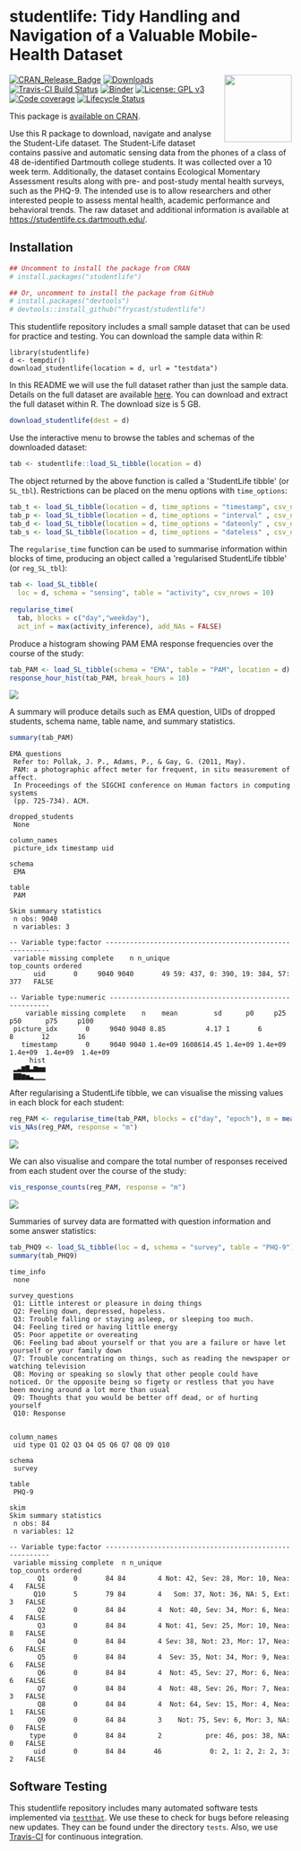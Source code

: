 
studentlife: Tidy Handling and Navigation of a Valuable Mobile-Health Dataset
======================================================================================================

<img src="man/figures/logo.png" align="right" alt="" width="120" />

<!-- Badges Start -->
[![CRAN\_Release\_Badge](http://www.r-pkg.org/badges/version-ago/studentlife)](https://CRAN.R-project.org/package=studentlife)
[![Downloads](http://cranlogs.r-pkg.org/badges/grand-total/studentlife)](https://CRAN.R-project.org/package=studentlife)
[![Travis-CI Build Status](https://travis-ci.org/frycast/studentlife.svg?branch=master)](https://travis-ci.org/frycast/studentlife) 
[![Binder](https://mybinder.org/badge_logo.svg)](https://mybinder.org/v2/gh/frycast/studentlife/master?urlpath=rstudio) 
[![License: GPL v3](https://img.shields.io/badge/License-GPLv3-blue.svg)](https://www.gnu.org/licenses/gpl-3.0) 
[![Code coverage](https://codecov.io/gh/frycast/studentlife/branch/master/graph/badge.svg)](https://codecov.io/github/frycast/studentlife?branch=master)
[![Lifecycle Status](https://img.shields.io/badge/lifecycle-maturing-blue.svg)](https://www.tidyverse.org/lifecycle/)
<!-- Badges End -->

This package is [available on CRAN](https://cran.r-project.org/web/packages/studentlife/index.html).

Use this R package to download, navigate and analyse the Student-Life dataset. The Student-Life dataset contains 
    passive and automatic sensing data from the phones of a class 
    of 48 de-identified Dartmouth college students. It was collected 
    over a 10 week term. Additionally, the dataset contains Ecological 
    Momentary Assessment results along with pre- and post-study mental 
    health surveys, such as the PHQ-9. The intended use is to allow
    researchers and other interested people to assess 
    mental health, academic performance and behavioral trends. 
    The raw dataset and additional information is available at <https://studentlife.cs.dartmouth.edu/>.




Installation
------------

``` r
## Uncomment to install the package from CRAN
# install.packages("studentlife")

## Or, uncomment to install the package from GitHub
# install.packages("devtools")
# devtools::install_github("frycast/studentlife")
```

This studentlife repository includes a small sample dataset that can be used for practice and testing. You can download the sample data within R:
```
library(studentlife)
d <- tempdir()
download_studentlife(location = d, url = "testdata")
```
In this README we will use the full dataset rather than just the sample data. Details on the full dataset are available [here](https://studentlife.cs.dartmouth.edu). You can download and extract the full dataset within R. The download size is 5 GB.

``` r
download_studentlife(dest = d)
```

Use the interactive menu to browse the tables and schemas of the downloaded dataset:

``` r
tab <- studentlife::load_SL_tibble(location = d)
```

The object returned by the above function is called a
'StudentLife tibble' (or `SL_tbl`).
Restrictions can be placed on the menu options with `time_options`:

``` r
tab_t <- load_SL_tibble(location = d, time_options = "timestamp", csv_nrows = 10)
tab_p <- load_SL_tibble(location = d, time_options = "interval" , csv_nrows = 10)
tab_d <- load_SL_tibble(location = d, time_options = "dateonly" , csv_nrows = 10)
tab_s <- load_SL_tibble(location = d, time_options = "dateless" , csv_nrows = 10)
```

The `regularise_time` function can be used to summarise information within blocks of time,
producing an object called a 'regularised StudentLife tibble' (or `reg_SL_tbl`):

``` r
tab <- load_SL_tibble(
  loc = d, schema = "sensing", table = "activity", csv_nrows = 10)
  
regularise_time(
  tab, blocks = c("day","weekday"),
  act_inf = max(activity_inference), add_NAs = FALSE)
```

Produce a histogram showing PAM EMA response frequencies over the course of the study:

``` r
tab_PAM <- load_SL_tibble(schema = "EMA", table = "PAM", location = d)
response_hour_hist(tab_PAM, break_hours = 10)
```

![](man/figures/response_hour_histogram.png)

A summary will produce details such as EMA question, UIDs of 
dropped students, schema name, table name, and summary statistics.

```r
summary(tab_PAM)
```

``` 
EMA_questions 
 Refer to: Pollak, J. P., Adams, P., & Gay, G. (2011, May). 
 PAM: a photographic affect meter for frequent, in situ measurement of affect. 
 In Proceedings of the SIGCHI conference on Human factors in computing systems 
 (pp. 725-734). ACM. 

dropped_students 
 None 

column_names 
 picture_idx timestamp uid 

schema 
 EMA 

table 
 PAM 

Skim summary statistics
 n obs: 9040 
 n variables: 3 

-- Variable type:factor --------------------------------------------------------
 variable missing complete    n n_unique                        top_counts ordered
      uid       0     9040 9040       49 59: 437, 0: 390, 19: 384, 57: 377   FALSE

-- Variable type:numeric -------------------------------------------------------
    variable missing complete    n    mean         sd      p0     p25     p50      p75     p100
 picture_idx       0     9040 9040 8.85          4.17 1       6       8       12       16      
   timestamp       0     9040 9040 1.4e+09 1608614.45 1.4e+09 1.4e+09 1.4e+09  1.4e+09  1.4e+09
     hist
 ▂▃▆▇▃▆▅▅
 ▇▇▆▅▃▁▁▁
```

After regularising a StudentLife tibble, we can visualise the 
missing values in each block for each student:

```r
reg_PAM <- regularise_time(tab_PAM, blocks = c("day", "epoch"), m = mean(picture_idx, na.rm = TRUE))
vis_NAs(reg_PAM, response = "m")
```
![](man/figures/vis_NAs.png)

We can also visualise and compare the total number of responses 
received from each student over the course of the study:

```r
vis_response_counts(reg_PAM, response = "m")
```

![](man/figures/response_counts.png)


Summaries of survey data are formatted with question information and some answer statistics:

```r 
tab_PHQ9 <- load_SL_tibble(loc = d, schema = "survey", table = "PHQ-9")
summary(tab_PHQ9)
```

```
time_info 
 none 

survey_questions 
 Q1: Little interest or pleasure in doing things
 Q2: Feeling down, depressed, hopeless.
 Q3: Trouble falling or staying asleep, or sleeping too much.
 Q4: Feeling tired or having little energy
 Q5: Poor appetite or overeating
 Q6: Feeling bad about yourself or that you are a failure or have let yourself or your family down
 Q7: Trouble concentrating on things, such as reading the newspaper or watching television
 Q8: Moving or speaking so slowly that other people could have noticed. Or the opposite being so figety or restless that you have been moving around a lot more than usual
 Q9: Thoughts that you would be better off dead, or of hurting yourself
 Q10: Response
 

column_names 
 uid type Q1 Q2 Q3 Q4 Q5 Q6 Q7 Q8 Q9 Q10 

schema 
 survey 

table 
 PHQ-9 

skim 
Skim summary statistics
 n obs: 84 
 n variables: 12 

-- Variable type:factor --------------------------------------------------------
 variable missing complete  n n_unique                        top_counts ordered
       Q1       0       84 84        4 Not: 42, Sev: 28, Mor: 10, Nea: 4   FALSE
      Q10       5       79 84        4   Som: 37, Not: 36, NA: 5, Ext: 3   FALSE
       Q2       0       84 84        4  Not: 40, Sev: 34, Mor: 6, Nea: 4   FALSE
       Q3       0       84 84        4 Not: 41, Sev: 25, Mor: 10, Nea: 8   FALSE
       Q4       0       84 84        4 Sev: 38, Not: 23, Mor: 17, Nea: 6   FALSE
       Q5       0       84 84        4  Sev: 35, Not: 34, Mor: 9, Nea: 6   FALSE
       Q6       0       84 84        4  Not: 45, Sev: 27, Mor: 6, Nea: 6   FALSE
       Q7       0       84 84        4  Not: 48, Sev: 26, Mor: 7, Nea: 3   FALSE
       Q8       0       84 84        4  Not: 64, Sev: 15, Mor: 4, Nea: 1   FALSE
       Q9       0       84 84        3    Not: 75, Sev: 6, Mor: 3, NA: 0   FALSE
     type       0       84 84        2           pre: 46, pos: 38, NA: 0   FALSE
      uid       0       84 84       46            0: 2, 1: 2, 2: 2, 3: 2   FALSE
```


Software Testing
----------------

This studentlife repository includes many automated software tests implemented via [`testthat`](https://cran.r-project.org/web/packages/testthat/index.html). We use these to check for bugs before releasing new updates. They can be found under the directory `tests`. Also, we use [Travis-CI](https://travis-ci.org/frycast/studentlife) for continuous integration.


<!--
DOCUMENTATION CHECKLIST
    A statement of need: Do the authors clearly state what problems the software is designed to solve and who the target audience is?
    Installation instructions: Is there a clearly-stated list of dependencies? Ideally these should be handled with an automated package management solution.
    Example usage: Do the authors include examples of how to use the software (ideally to solve real-world analysis problems).
    Functionality documentation: Is the core functionality of the software documented to a satisfactory level (e.g., API method documentation)?
    Automated tests: Are there automated tests or manual steps described so that the function of the software can be verified?
    Community guidelines: Are there clear guidelines for third parties wishing to 1) Contribute to the software 2) Report issues or problems with the software 3) Seek support
A statement of need
The authors should clearly state what problems the software is designed to solve and who the target audience is.
Installation instructions
There should be a clearly-stated list of dependencies. Ideally these should be handled with an automated package management solution.
    Good: A package management file such as a Gemfile or package.json or equivalent
    OK: A list of dependencies to install
    Bad (not acceptable): Reliance on other software not listed by the authors
Example usage
The authors should include examples of how to use the software (ideally to solve real-world analysis problems).
API documentation
Reviewers should check that the software API is documented to a suitable level.
    Good: All functions/methods are documented including example inputs and outputs
    OK: Core API functionality is documented
    Bad (not acceptable): API is undocumented
    
Community guidelines
There should be clear guidelines for third-parties wishing to:
    Contribute to the software
    Report issues or problems with the software
    Seek support
Functionality
Reviewers are expected to install the software they are reviewing and to verify the core functionality of the software.
Tests
Authors are strongly encouraged to include an automated test suite covering the core functionality of their software.
    Good: An automated test suite hooked up to an external service such as Travis-CI or similar
    OK: Documented manual steps that can be followed to objectively check the expected functionality of the software (e.g. a sample input file to assert behaviour)
    Bad (not acceptable): No way for you the reviewer to objectively assess whether the software works
-->



